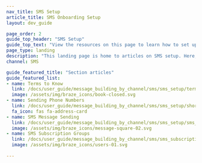 ```yaml
---
nav_title: SMS Setup
article_title: SMS Onboarding Setup
layout: dev_guide

page_order: 2
guide_top_header: "SMS Setup"
guide_top_text: "View the resources on this page to learn how to set up SMS with Braze."
page_type: landing
description: "This landing page is home to articles on SMS setup. Here, you can find resources on crafting SMS messages, SMS laws and regulations, terms to know, and more."
channel: SMS

guide_featured_title: "Section articles"
guide_featured_list:
- name: Terms to Know
  link: /docs/user_guide/message_building_by_channel/sms/sms_setup/terms/
  image: /assets/img/braze_icons/book-closed.svg
- name: Sending Phone Numbers
  link: /docs/user_guide/message_building_by_channel/sms/sms_setup/short_and_long_codes/
  fa_icon: fas fa-address-card
- name: SMS Message Sending
  link: /docs/user_guide/message_building_by_channel/sms/sms_setup/sms_sending/
  image: /assets/img/braze_icons/message-square-02.svg
- name: SMS Subscription Groups
  link: /docs/user_guide/message_building_by_channel/sms/sms_subscription_group/
  image: /assets/img/braze_icons/users-01.svg
  
---
```

<br>


